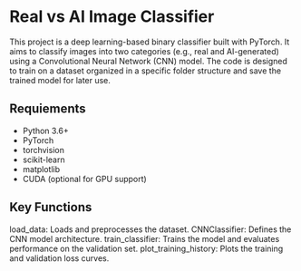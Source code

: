 # Real vs AI Image Classifier

This project is a deep learning-based binary classifier built with PyTorch. It aims to classify images into two categories (e.g., real and AI-generated) using a Convolutional Neural Network (CNN) model. The code is designed to train on a dataset organized in a specific folder structure and save the trained model for later use.

## Requiements
- Python 3.6+
- PyTorch
- torchvision
- scikit-learn
- matplotlib
- CUDA (optional for GPU support)

## Key Functions
load_data: Loads and preprocesses the dataset.
CNNClassifier: Defines the CNN model architecture.
train_classifier: Trains the model and evaluates performance on the validation set.
plot_training_history: Plots the training and validation loss curves.
